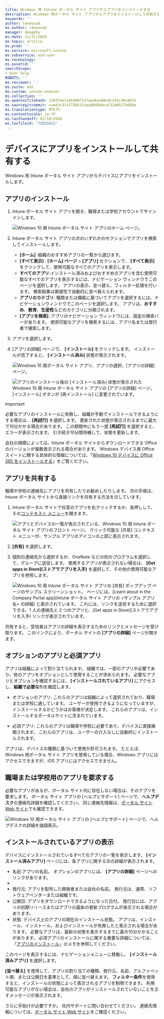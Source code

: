 ```yaml
---
title: Windows 用 Intune ポータル サイト アプリからアプリをインストールする
description: Windows 用ポータル サイト アプリからアプリをインストールして共有する
keywords: ''
author: lenewsad
ms.author: lanewsad
manager: dougeby
ms.date: 11/11/2019
ms.topic: article
ms.prod: ''
ms.service: microsoft-intune
ms.subservice: end-user
ms.technology: ''
ms.assetid: ''
searchScope:
- User help
ROBOTS: ''
ms.reviewer: ''
ms.suite: ems
ms.custom: intune-enduser
ms.collection: ''
ms.openlocfilehash: 11037da11e6400f157aea6aa86c0c293c9818d31
ms.sourcegitcommit: caee3c3fa77586314aa8040b0caf32a0527b669e
ms.translationtype: MTE75
ms.contentlocale: ja-JP
ms.lasthandoff: 01/10/2020
ms.locfileid: "75855012"
---
```

# <a name="install-and-share-apps-on-your-device"></a>デバイスにアプリをインストールして共有する

Windows 用 Intune ポータル サイト アプリからデバイスにアプリをインストールします。

## <a name="install-apps"></a>アプリのインストール

1. Intune ポータル サイト アプリを開き、職場または学校アカウントでサインインします。  

    ![Windows 10 用 Intune ポータル サイト アプリのホーム ページ。](./media/RS1_AppDetailsPage_Installed_03.png)
2. Intune ポータル サイト アプリの次のいずれかのセクションでアプリを検索してインストールします。  

    * **[ホーム]** :組織のおすすめアプリの一覧から選びます。  
    * **[すべて表示]** : **[ホーム] ページ** >  **[アプリ]** セクションで、 **[すべて表示]** をクリックして、使用可能なすべてのアプリを表示します。  
    * **すべてのアプリ**:インストール済みおよびおすすめのアプリを含む使用可能なすべてのアプリを表示するには、ナビゲーション ウィンドウでこのページを選択します。 アプリの表示、並べ替え、フィルター処理を行います。 検索結果は関連性で自動的に並べ替えられます。  
    * **アプリのカテゴリ**: 種類または機能に基づいてアプリを選択するには、ナビゲーションウィンドウでこのページを選択します。 アプリは、**おすすめ**、**教育**、**生産性**などのカテゴリに分類されます。  
    * **[アプリを検索]** :アプリのナビゲーション ウィンドウには、固定の検索バーがあります。 使用可能なアプリを検索するには、アプリ名または発行者で検索します。  

3. アプリを選択します。   
4. [アプリの詳細] ページで、 **[インストール]** をクリックします。 インストールが完了すると、 **[インストール済み]** 状態が表示されます。  

    ![Windows 10 用ポータル サイト アプリ、アプリの選択、[アプリの詳細] ページ。](./media/RS1_AppDetailsPage_Installed_02.png)  
    
    ![アプリのインストール後の [インストール済み] 状態が表示された Windows 10 用 Intune ポータル サイト アプリの [アプリの詳細] ページ。 [インストール] ボタンが [再インストール] に変更されています。](./media/RS1_AppDetailsPage_Installed_01.png)    

> [!IMPORTANT]
> 必要なアプリのインストールに失敗し、組織が手動でインストールできるようにする場合は、 **[再試行]** を選択します。 更新された状態が表示されるまでに最大で10分かかる場合があります。 この期間中にもう一度 **[再試行]** を選択すると、エラーが表示されます。 引き続き10分間待機して、状態を更新します。   

会社の規模によっては、Intune ポータル サイトからダウンロードできる Office のバージョンが複数表示される場合があります。 Windows デバイス用 Office スイートに関する具体的な情報については、「[Windows 10 デバイスに Office 365 をインストールする](./install-office-windows.md)」をご覧ください。

## <a name="share-apps"></a>アプリを共有する  
職場や学校の連絡先にアプリを共有したりお勧めしたりします。 次の手順は、Intune ポータル サイトから直接リンクを共有する方法を示しています。

1. Intune ポータル サイトで任意のアプリを右クリックするか、長押しして、その[コンテキスト メニュー](https://docs.microsoft.com//windows/uwp/design/controls-and-patterns/menus)を開きます。  

    ![アプリとデバイスの一覧が表示されている、Windows 10 用 Intune ポータル サイト アプリのフロント ページ。 クリック可能な [共有] コンテキスト メニューが、サンプル アプリのアイコンの上部に表示されます。 ](./media/1808_ShareContext_CP_Windows.png)  

2. **[共有]** を選択します。
3. 個別の連絡先から選択するか、OneNote などの別のプログラムを選択して、グループに送信します。 使用するアプリが表示されない場合は、 **[Get apps in Store]\(ストアでアプリを入手\)** を選択して、その他の使用可能なアプリを参照します。  

    ![Windows 10 用 Intune ポータル サイト アプリの [共有] ポップアップ ページのサンプル スクリーンショット。 ページには、[Learn about <example app name> in the Company Portal app]\(Intune ポータル サイト アプリの <サンプル アプリ名> の詳細\) と表示されています。 これには、リンクを送信するために選択できる、1 人の連絡先と 2 つのアプリと、[Get apps in Store]\(ストアでアプリを入手\) リンクが表示されています。 ](./media/1808_ShareApps_CP_Windows.png) 

共有すると、受信者はアプリの詳細を表示するためのリンクとメッセージを受け取ります。 このリンクにより、ポータル サイトの **[アプリの詳細]** ページが開きます。 

## <a name="optional-and-required-apps"></a>オプションのアプリと必須アプリ
アプリは組織によって割り当てられます。 組織では、一部のアプリが必要であり、他のアプリをオプションとして使用することが求められます。 必要なアプリとオプションを確認するには、 **[インストールされているアプリ]** にアクセスし、**組織で必要な**列を確認します。  

* オプションのアプリ: これらのアプリは組織によって選択されており、職場または学校に適しています。 ユーザーが使用できるようになっていますが、インストールするかどうかはお客様が決定します。 これらのアプリは、インストールするポータルサイトに含まれています。 

* 必須アプリ: これらのアプリは職場や学校に必要であり、デバイスに直接展開されます。 これらのアプリは、ユーザーの介入なしに自動的にインストールされます。 

アプリは、デバイスの種類に基づいて使用が許可されます。 たとえば、Windows 用ポータル サイト アプリを使用している場合、Windows アプリにはアクセスできますが、iOS アプリにはアクセスできません。

## <a name="request-an-app-for-work-or-school"></a>職場または学校用のアプリを要求する  
必要なアプリがあるが、ポータル サイト内に存在しない場合は、そのアプリを要求します。 ポータル サイト アプリの [ヘルプとサポート] ページで、**ヘルプデスク**の連絡先詳細を確認してください。 同じ連絡先情報は、[ポータル サイト Web サイト](https://go.microsoft.com/fwlink/?linkid=2010980)でも確認できます。    

  ![Windows 10 用ポータル サイト アプリの [ヘルプとサポート] ページで、ヘルプデスクの詳細を強調表示。 ](./media/1812_UCP_Help_Support_helpdesk.png)  

## <a name="view-installed-apps"></a>インストールされているアプリの表示  
デバイスにインストールされているすべてのアプリの一覧を表示します。 **[インストール済みアプリ]** ページには、各アプリに関する次の詳細が表示されます。

* 名前:アプリの名前。 オプションのアプリには、 **[アプリの詳細]** ページへのリンクがあります。
* [割り当ての種類]: アプリが割り当てられ、使用できるようになります。 
* 発行元: アプリを配布した開発者または会社の名前。 発行元は、通常、ソフトウェアベンダーまたは組織です。  
* 公開日: アプリをダウンロードできるようになった日付。 発行日には、アプリの初期リリースまたはアプリの最新の更新プログラムが表示される場合があります。
* 状態: デバイス上のアプリの現在のインストール状態。 アプリは、インストール、インストール、およびインストールが失敗したと表示される場合があります。 必要なアプリは、最新の状態を表示するまでに最大10分かかることがあります。 必須アプリのインストールに関する重要な詳細については、「[アプリのインストール](#install-apps)」のメモを参照してください。 

このページを表示するには、ナビゲーションメニューに移動し、 **[インストール済みアプリ]** を選択します。  


**[並べ替え]** を使用して、アプリの割り当ての種類、発行元、名前、アルファベット順、または公開日を基準として、順に並べ替えます。 **フィルター条件**を使用すると、インストールの状態によって表示されるアプリを制限できます。  利用可能なアプリがない場合は、会社のアプリがインストールされていないことを示すメッセージが表示されます。  

さらに手助けが必要ですか。 社内サポートに問い合わせてください。 連絡先情報については、[ポータル サイト Web サイト](https://go.microsoft.com/fwlink/?linkid=2010980)をご確認ください。  
